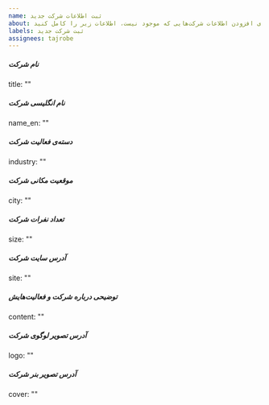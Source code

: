 ```yaml
---
name: ثبت اطلاعات شرکت جدید
about: برای افزودن اطلاعات شرکت‌هایی که موجود نیست، اطلاعات زیر را کامل کنید.
labels: ثبت شرکت جدید
assignees: tajrobe
---
```



##### نام شرکت
title: ""

##### نام انگلیسی شرکت
name_en: ""

##### دسته‌ی فعالیت شرکت
industry: ""

##### موقعیت مکانی شرکت
city: ""

##### تعداد نفرات شرکت
size: ""

##### آدرس سایت شرکت
site: ""

##### توضیحی درباره شرکت و فعالیت‌هایش
content: ""

##### آدرس تصویر لوگوی شرکت
logo: ""

##### آدرس تصویر بنر شرکت
cover: ""